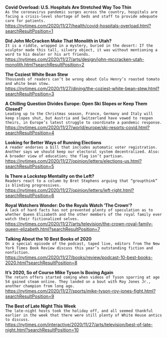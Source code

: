**Covid Overload: U.S. Hospitals Are Stretched Way Too Thin**\
`As the coronavirus pandemic surges across the country, hospitals are facing a crisis-level shortage of beds and staff to provide adequate care for patients.`\
https://nytimes.com/2020/11/27/health/covid-hospitals-overload.html?searchResultPosition=1

**Did John McCracken Make That Monolith in Utah?**\
`It is a riddle, wrapped in a mystery, buried in the desert: If the sculptor made this tall, silvery object, it was without mentioning a word to his dealer or his art friends.`\
https://nytimes.com/2020/11/27/arts/design/john-mccracken-utah-monolith.html?searchResultPosition=2

**The Coziest White Bean Stew**\
`Thousands of readers can’t be wrong about Colu Henry’s roasted tomato and white bean stew.`\
https://nytimes.com/2020/11/27/dining/the-coziest-white-bean-stew.html?searchResultPosition=3

**A Chilling Question Divides Europe: Open Ski Slopes or Keep Them Closed?**\
`Leading up to the Christmas season, France, Germany and Italy will keep slopes shut, but Austria and Switzerland have vowed to reopen theirs, in Europe’s latest struggle to coordinate a pandemic response.`\
https://nytimes.com/2020/11/27/world/europe/ski-resorts-covid.html?searchResultPosition=4

**Looking for Better Ways of Running Elections**\
`A reader endorses a bill that includes automatic voter registration. Another says we should keep our electoral system decentralized. Also: A broader view of education; the flag isn’t partisan.`\
https://nytimes.com/2020/11/27/opinion/letters/elections-us.html?searchResultPosition=5

**Is There a Lockstep Mentality on the Left?**\
`Readers react to a column by Bret Stephens arguing that “groupthink” is blinding progressives.`\
https://nytimes.com/2020/11/27/opinion/letters/left-right.html?searchResultPosition=6

**Royal Watchers Wonder: Do the Royals Watch ‘The Crown’?**\
`A lack of hard facts has not prevented plenty of speculation as to whether Queen Elizabeth and the other members of the royal family ever watch their fictionalized selves.`\
https://nytimes.com/2020/11/27/arts/television/the-crown-royal-family-queen-elizabeth.html?searchResultPosition=7

**Talking About the 10 Best Books of 2020**\
`On a special episode of the podcast, taped live, editors from The New York Times Book Review discuss this year’s outstanding fiction and nonfiction.`\
https://nytimes.com/2020/11/27/books/review/podcast-10-best-books-2020.html?searchResultPosition=8

**It’s 2020, So of Course Mike Tyson Is Boxing Again**\
`The return offers started coming when videos of Tyson sparring at age 54 gained steam online. They landed on a bout with Roy Jones Jr., another champion from long ago.`\
https://nytimes.com/2020/11/27/sports/mike-tyson-roy-jones-fight.html?searchResultPosition=9

**The Best of Late Night This Week**\
`The late-night hosts took the holiday off, and all seemed thankful earlier in the week that there were still plenty of White House antics to discuss.`\
https://nytimes.com/interactive/2020/11/27/arts/television/best-of-late-night.html?searchResultPosition=10


